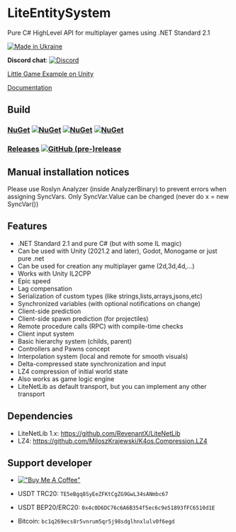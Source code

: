 # LiteEntitySystem
Pure C# HighLevel API for multiplayer games using .NET Standard 2.1

[![Made in Ukraine](https://img.shields.io/badge/made_in-ukraine-ffd700.svg?labelColor=0057b7)](https://stand-with-ukraine.pp.ua)

**Discord chat**: [![Discord](https://img.shields.io/discord/501682175930925058.svg)](https://discord.gg/FATFPdy)

[Little Game Example on Unity](https://github.com/RevenantX/LiteEntitySystemUnityExample)

[Documentation](https://revenantx.github.io/LiteEntitySystem/api/LiteEntitySystem.html)

## Build

### [NuGet](https://www.nuget.org/packages/LiteEntitySystem/) [![NuGet](https://img.shields.io/nuget/v/LiteEntitySystem?color=blue)](https://www.nuget.org/packages/LiteEntitySystem/) [![NuGet](https://img.shields.io/nuget/vpre/LiteEntitySystem)](https://www.nuget.org/packages/LiteEntitySystem/#versions-body-tab) [![NuGet](https://img.shields.io/nuget/dt/LiteEntitySystem)](https://www.nuget.org/packages/LiteEntitySystem/) 

### [Releases](https://github.com/RevenantX/LiteEntitySystem/releases) [![GitHub (pre-)release](https://img.shields.io/github/release/RevenantX/LiteEntitySystem/all.svg)](https://github.com/RevenantX/LiteEntitySystem/releases)

## Manual installation notices

Please use Roslyn Analyzer (inside AnalyzerBinary) to prevent errors when assigning SyncVars.
Only SyncVar.Value can be changed (never do x = new SyncVar())

## Features

* .NET Standard 2.1 and pure C# (but with some IL magic)
* Can be used with Unity (2021.2 and later), Godot, Monogame or just pure .net
* Can be used for creation any multiplayer game (2d,3d,4d,...)
* Works with Unity IL2CPP
* Epic speed
* Lag compensation
* Serialization of custom types (like strings,lists,arrays,jsons,etc)
* Synchronized variables (with optional notifications on change)
* Client-side prediction
* Client-side spawn prediction (for projectiles)
* Remote procedure calls (RPC) with compile-time checks
* Client input system
* Basic hierarchy system (childs, parent)
* Controllers and Pawns concept
* Interpolation system (local and remote for smooth visuals)
* Delta-compressed state synchronization and input
* LZ4 compression of initial world state
* Also works as game logic engine
* LiteNetLib as default transport, but you can implement any other transport

## Dependencies

* LiteNetLib 1.x: https://github.com/RevenantX/LiteNetLib
* LZ4: https://github.com/MiloszKrajewski/K4os.Compression.LZ4

## Support developer
* [!["Buy Me A Coffee"](https://www.buymeacoffee.com/assets/img/custom_images/orange_img.png)](https://www.buymeacoffee.com/revx)

* USDT TRC20: `TE5eBgq8SyEeZFKtCgZG9GwL34sANmbc67`

* USDT BEP20/ERC20: `0x4c0D6DC76c6A6B354f5ec6c9e51893fFC6510d1E`

* Bitcoin: `bc1q269ecs8r5vnrum5qr5j98sdglhnxlulv0f6egd`
